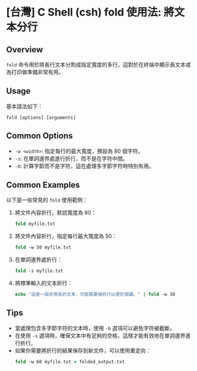 # [台灣] C Shell (csh) fold 使用法: 將文本分行

## Overview
`fold` 命令用於將長行文本分割成指定寬度的多行，這對於在終端中顯示長文本或為打印做準備非常有用。

## Usage
基本語法如下：
```
fold [options] [arguments]
```

## Common Options
- `-w <width>`: 指定每行的最大寬度，預設為 80 個字符。
- `-s`: 在單詞邊界處進行折行，而不是在字符中間。
- `-b`: 計算字節而不是字符，這在處理多字節字符時特別有用。

## Common Examples
以下是一些常見的 `fold` 使用範例：

1. 將文件內容折行，默認寬度為 80：
   ```csh
   fold myfile.txt
   ```

2. 將文件內容折行，指定每行最大寬度為 50：
   ```csh
   fold -w 50 myfile.txt
   ```

3. 在單詞邊界處折行：
   ```csh
   fold -s myfile.txt
   ```

4. 將標準輸入的文本折行：
   ```csh
   echo "這是一段非常長的文本，可能需要被折行以便於閱讀。" | fold -w 30
   ```

## Tips
- 當處理包含多字節字符的文本時，使用 `-b` 選項可以避免字符被截斷。
- 在使用 `-s` 選項時，確保文本中有足夠的空格，這樣才能有效地在單詞邊界進行折行。
- 如果你需要將折行的結果保存到新文件，可以使用重定向：
   ```csh
   fold -w 60 myfile.txt > folded_output.txt
   ```